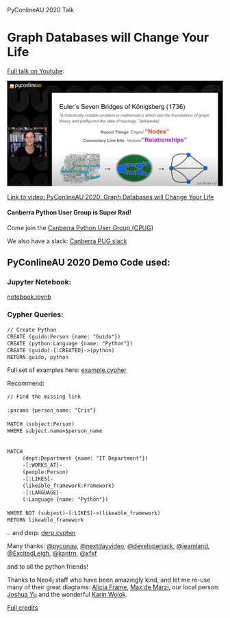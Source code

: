 PyConlineAU 2020 Talk

# Graph Databases will Change Your Life

[Full talk on Youtube](https://www.youtube.com/watch?v=h8cyPIEfxQY&ab_channel=PyConAU):

![Link to video: PyConlineAU 2020: Graph Databases will Change Your Life](pyconline2020_graph-databases.png)

[Link to video: PyConlineAU 2020: Graph Databases will Change Your Life](https://www.youtube.com/watch?v=h8cyPIEfxQY&ab_channel=PyConAU)


#### Canberra Python User Group is Super Rad!

Come join the [Canberra Python User Group (CPUG)](https://www.meetup.com/Canberra-Python-Meetup-Group/)

We also have a slack: [Canberra PUG slack](https://join.slack.com/t/canberrapug/shared_invite/zt-50v7p9g3-PnlGqMFr2LumH_dNizyWfg)


## PyConlineAU 2020 Demo Code used:

### Jupyter Notebook:

[notebook.ipynb](notebook.ipynb)

### Cypher Queries:

```cypher
// Create Python
CREATE (guido:Person {name: "Guido"})
CREATE (python:Language {name: "Python"})
CREATE (guido)-[:CREATED]->(python)
RETURN guido, python
```

Full set of examples here: [example.cypher](example.cypher)

Recommend:



```cypher
// Find the missing link

:params {person_name: "Cris"}

MATCH (subject:Person)
WHERE subject.name=$person_name


MATCH
     (dept:Department {name: "IT Department"})
     -[:WORKS_AT]-
     (people:Person)
     -[:LIKES]-
     (likeable_framework:Framework)
     -[:LANGUAGE]-
     (:Language {name: "Python"})

WHERE NOT (subject)-[:LIKES]->(likeable_framework)
RETURN likeable_framework
```

 .. and derp: [derp.cypher](derp.cypher)


Many thanks:
[@pyconau](https://twitter.com/pyconau),
[@nextdayvideo](https://twitter.com/nextdayvideo),
[@developerjack](https://twitter.com/developerjack),
[@jeamland](https://twitter.com/jeamland),
[@ExcitedLeigh](https://twitter.com/ExcitedLeigh),
[@kantrn](https://twitter.com/kantrn),
[@xfxf](https://twitter.com/xfxf)

and to all the python friends!


Thanks to Neo4j staff who have been amazingly kind, and let me re-use many of their great diagrams:
[Alicia Frame](https://medium.com/authority-magazine/female-disruptors-how-alicia-frame-of-neo4j-is-shaking-up-the-data-science-industry-4fd5ebd47cdf), [Max de Marzi](https://neo4j.com/blog/contributor/max-de-marzi/), our local person: [Joshua Yu](https://neo4j.com/blog/contributor/fanghua-yu/) and the wonderful [Karin Wolok](https://neo4j.com/blog/contributor/karin-wolok/).

[Full credits](credits.md)
